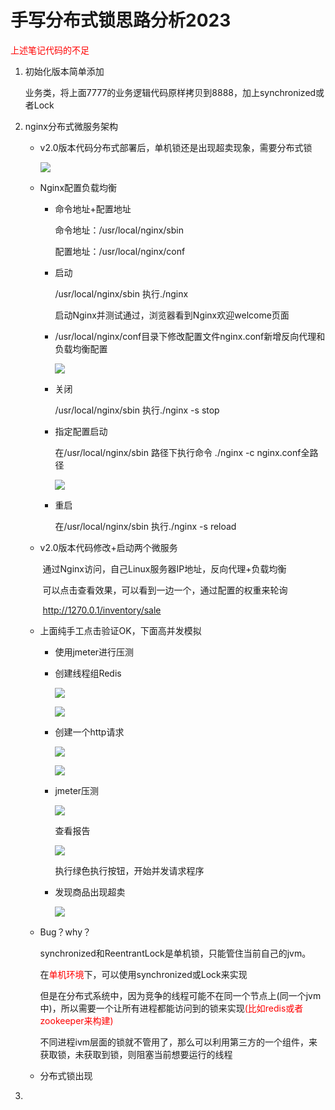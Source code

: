 # 手写分布式锁思路分析2023

<font color = 'red'>上述笔记代码的不足
</font>

1. 初始化版本简单添加

   业务类，将上面7777的业务逻辑代码原样拷贝到8888，加上synchronized或者Lock

2. nginx分布式微服务架构

   - v2.0版本代码分布式部署后，单机锁还是出现超卖现象，需要分布式锁

     ![](images/3.nginx负载均衡.png)

   - Nginx配置负载均衡

     - 命令地址+配置地址

       命令地址：/usr/local/nginx/sbin

       配置地址：/usr/local/nginx/conf

     - 启动

       /usr/local/nginx/sbin	执行./nginx

       启动Nginx并测试通过，浏览器看到Nginx欢迎welcome页面

     - /usr/local/nginx/conf目录下修改配置文件nginx.conf新增反向代理和负载均衡配置

       ![](images/5.Nginx配置负载均衡.png)

     - 关闭

       /usr/local/nginx/sbin  执行./nginx -s stop

     - 指定配置启动

       在/usr/local/nginx/sbin 路径下执行命令 ./nginx -c nginx.conf全路径

       ![](images/4.Nginx启动指定配置文件.png)

     - 重启

       在/usr/local/nginx/sbin  执行./nginx -s reload

   - v2.0版本代码修改+启动两个微服务

     ​	通过Nginx访问，自己Linux服务器IP地址，反向代理+负载均衡
     
     ​	可以点击查看效果，可以看到一边一个，通过配置的权重来轮询
     
     ​    http://1270.0.1/inventory/sale
     
   - 上面纯手工点击验证OK，下面高并发模拟

     - 使用jmeter进行压测
     
     - 创建线程组Redis
     
       ![](images/6.创建一个线程组.jpg)
     
       ![](images/7.配置线程组.jpg)
     
     - 创建一个http请求
     
       ![](images/8.创建一个http请求.jpg)
     
       ![](images/9.http请求参数配置.jpg)
     
       
     
     - jmeter压测
     
       ![](images/10.创建一个并发请求.jpg)
     
       查看报告
     
       ![](images/11.创建并发查看报告.jpg)
     
       执行绿色执行按钮，开始并发请求程序
     
     - 发现商品出现超卖
     
       ![](images/12.并发结果.png)
     
   - Bug？why？

     synchronized和ReentrantLock是单机锁，只能管住当前自己的jvm。
     
     在<font color='red'>单机环境</font>下，可以使用synchronized或Lock来实现
     
     但是在分布式系统中，因为竞争的线程可能不在同一个节点上(同一个jvm中)，所以需要一个让所有进程都能访问到的锁来实现<font color='red'>(比如redis或者zookeeper来构建)</font>
     
     不同进程ivm层面的锁就不管用了，那么可以利用第三方的一个组件，来获取锁，未获取到锁，则阻塞当前想要运行的线程
     
   - 分布式锁出现

     

3. 

